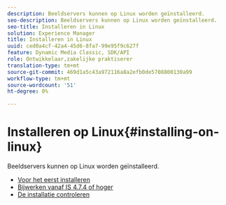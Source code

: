 ```yaml
---
description: Beeldservers kunnen op Linux worden geïnstalleerd.
seo-description: Beeldservers kunnen op Linux worden geïnstalleerd.
seo-title: Installeren in Linux
solution: Experience Manager
title: Installeren in Linux
uuid: ced0a4cf-42a4-45d6-8fa7-99e95f9c627f
feature: Dynamic Media Classic, SDK/API
role: Ontwikkelaar,zakelijke praktiserer
translation-type: tm+mt
source-git-commit: 469d1a5c43a972116a8a2efb0de5708800130a99
workflow-type: tm+mt
source-wordcount: '51'
ht-degree: 0%

---
```



# Installeren op Linux{#installing-on-linux}

Beeldservers kunnen op Linux worden geïnstalleerd.

* [Voor het eerst installeren](t-first-install-lin.md)
* [Bijwerken vanaf IS 4.7.4 of hoger](t-update-lin.md)
* [De installatie controleren](t-verify-install-lin.md)
